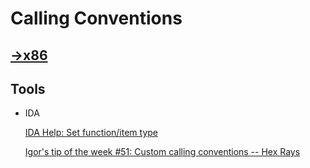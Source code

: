 # Calling Conventions
## [→x86](../../x86/Interface/Calling.md)

## Tools
- IDA

  [IDA Help: Set function/item type](https://www.hex-rays.com/products/ida/support/idadoc/1361.shtml)

  [Igor's tip of the week #51: Custom calling conventions -- Hex Rays](https://hex-rays.com/blog/igors-tip-of-the-week-51-custom-calling-conventions/)